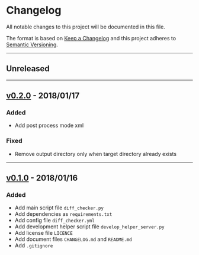 # Changelog

All notable changes to this project will be documented in this file.

The format is based on [Keep a Changelog] and this project adheres to [Semantic Versioning].

[Keep a Changelog]: http://keepachangelog.com/en/1.0.0/
[Semantic Versioning]: http://semver.org/spec/v2.0.0.html

---

## Unreleased

---

## [v0.2.0] - 2018/01/17

### Added

- Add post process mode xml

### Fixed

- Remove output directory only when target directory already exists

[v0.2.0]: https://github.com/km45/responce-diff-checker/releases/tag/v0.2.0

---

## [v0.1.0] - 2018/01/16

### Added

- Add main script file `diff_checker.py`
- Add dependencies as `requirements.txt`
- Add config file `diff_checker.yml`
- Add development helper script file `develop_helper_server.py`
- Add license file `LICENCE`
- Add document files `CHANGELOG.md` and `README.md`
- Add `.gitignore`

[v0.1.0]: https://github.com/km45/responce-diff-checker/releases/tag/v0.1.0
